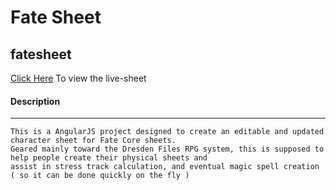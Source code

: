 # Fate Sheet
## fatesheet

[Click Here](http://htmlpreview.github.io/?https://github.com/hgehlhausen/fatesheet/blob/feature/make-project-live/index.html) To view the live-sheet

#### Description

----
    
    This is a AngularJS project designed to create an editable and updated character sheet for Fate Core sheets. 
    Geared mainly toward the Dresden Files RPG system, this is supposed to help people create their physical sheets and 
    assist in stress track calculation, and eventual magic spell creation ( so it can be done quickly on the fly )
